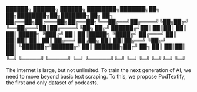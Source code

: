 ██████╗  ██████╗ ██████╗ ████████╗███████╗██╗  ██╗████████╗██╗███████╗██╗   ██╗
██╔══██╗██╔═══██╗██╔══██╗╚══██╔══╝██╔════╝╚██╗██╔╝╚══██╔══╝██║██╔════╝╚██╗ ██╔╝
██████╔╝██║   ██║██║  ██║   ██║   █████╗   ╚███╔╝    ██║   ██║█████╗   ╚████╔╝ 
██╔═══╝ ██║   ██║██║  ██║   ██║   ██╔══╝   ██╔██╗    ██║   ██║██╔══╝    ╚██╔╝  
██║     ╚██████╔╝██████╔╝   ██║   ███████╗██╔╝ ██╗   ██║   ██║██║        ██║   
╚═╝      ╚═════╝ ╚═════╝    ╚═╝   ╚══════╝╚═╝  ╚═╝   ╚═╝   ╚═╝╚═╝        ╚═╝   


The internet is large, but not unlimited. To train the next generation of AI, we need to move beyond basic text scraping. To this, we propose PodTextify, the first and only dataset of podcasts.
